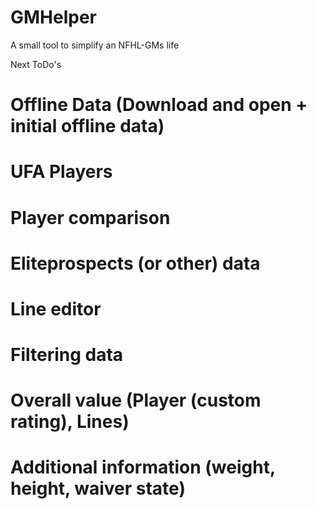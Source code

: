 # GMHelper
A small tool to simplify an NFHL-GMs life

Next ToDo's
# Offline Data (Download and open + initial offline data)
# UFA Players
# Player comparison
# Eliteprospects (or other) data 
# Line editor
# Filtering data
# Overall value (Player (custom rating), Lines)
# Additional information (weight, height, waiver state)
